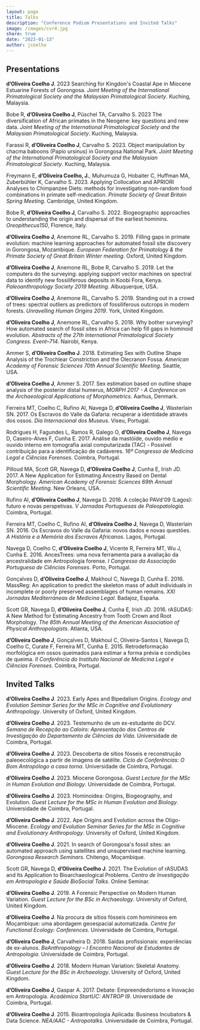 ```yaml
---
layout: page
title: Talks
description: "Conference Podium Presentations and Invited Talks"
image: /images/cvr4.jpg
share: true
date: "2023-01-13"
author: jcoelho
---
```


## Presentations

**d’Oliveira Coelho J**. 2023 Searching for Kingdon's Coastal Ape in Miocene Estuarine Forests of Gorongosa. *Joint Meeting of the International Primatological Society and the Malaysian Primatological Society*. Kuching, Malaysia.

Bobe R, **d’Oliveira Coelho J**, Püschel TA, Carvalho S. 2023 The diversification of African primates in the Neogene: key questions and new data. *Joint Meeting of the International Primatological Society and the Malaysian Primatological Society*. Kuching, Malaysia.

Farassi R, **d’Oliveira Coelho J**, Carvalho S. 2023. Object manipulation by chacma baboons (Papio ursinus) in Gorongosa National Park. *Joint Meeting of the International Primatological Society and the Malaysian Primatological Society*. Kuching, Malaysia.

Freymann E, **d’Oliveira Coelho, J.**, Muhumuza G, Hobaiter C, Huffman MA, Zuberbühler K, Carvalho S. 2023. Applying Collocation and APRIORI Analyses to Chimpanzee Diets: methods for investigating non-random food combinations in primate self-medication. *Primate Society of Great Britain Spring Meeting*. Cambridge, United Kingdom.

Bobe R, **d’Oliveira Coelho J**, Carvalho S. 2022. Biogeographic approaches to understanding the origin and dispersal of the earliest hominins. *Oreopithecus150*, Florence, Italy.

**d’Oliveira Coelho J**, Anemone RL, Carvalho S. 2019. Filling gaps in primate evolution: machine learning approaches for automated fossil site discovery in Gorongosa, Mozambique. *European Federation for Primatology & the Primate Society of Great Britain Winter meeting*. Oxford, United Kingdom.

**d’Oliveira Coelho J**, Anemone RL, Bobe R, Carvalho S. 2019. Let the computers do the surveying: applying support vector machines on spectral data to identify new fossiliferous deposits in Koobi Fora, Kenya. *Paleoanthropology Society 2019 Meeting*. Albuquerque, USA.

**d’Oliveira Coelho J**, Anemone RL, Carvalho S. 2019. Standing out in a crowd of trees: spectral outliers as predictors of fossiliferous outcrops in modern forests. *Unravelling Human Origins 2019*. York, United Kingdom.

**d’Oliveira Coelho J**, Anemone RL, Carvalho S. 2018. Why bother surveying? How automated search of fossil sites in Africa can help fill gaps in hominoid evolution. *Abstracts of the 27th International Primatological Society Congress. Event–714*. Nairobi, Kenya.

Ammer S, **d’Oliveira Coelho J**. 2018. Estimating Sex with Outline Shape Analysis of the Trochlear Constriction and the Olecranon Fossa. *American Academy of Forensic Sciences 70th Annual Scientific Meeting*. Seattle, USA.

**d’Oliveira Coelho J**, Ammer S. 2017. Sex estimation based on outline shape analysis of the posterior distal humerus, *MORPH 2017 - A Conference on the Archaeological Applications of Morphometrics*. Aarhus, Denmark.

Ferreira MT, Coelho C, Rufino AI, Navega D, **d’Oliveira Coelho J**, Wasterlain SN. 2017. Os Escravos do Valle da Gafaria: recuperar a identidade através dos ossos. *Dia Internacional dos Museus*. Viseu, Portugal.

Rodrigues H, Fagundes L, Ramos R, Galego O, **d’Oliveira Coelho J**, Navega D, Caseiro-Alves F, Cunha E. 2017. Análise da mastóide, ouvido médio e ouvido interno em tomografia axial computarizada (TAC) - Possível contribuição para a identificação de cadáveres. *16º Congresso de Medicina Legal e Ciências Forenses*. Coimbra, Portugal.

Pilloud MA, Scott GR, Navega D, **d’Oliveira Coelho J**, Cunha E, Irish JD. 2017. A New Application for Estimating Ancestry Based on Dental Morphology. *American Academy of Forensic Sciences 69th Annual Scientific Meeting*. New Orleans, USA.

Rufino AI, **d’Oliveira Coelho J**, Navega D. 2016. A coleção PAVd'09 (Lagos): futuro e novas perspetivas. *V Jornadas Portuguesas de Paleopatologia*. Coimbra, Portugal.

Ferreira MT, Coelho C, Rufino AI, **d’Oliveira Coelho J**, Navega D, Wasterlain SN. 2016. Os Escravos do Valle da Gafaria: novos dados e novas questões. *A História e a Memória dos Escravos Africanos*. Lagos, Portugal.

Navega D, Coelho C, **d’Oliveira Coelho J**, Vicente R, Ferreira MT, Wu J, Cunha E. 2016. AncesTrees: uma nova ferramenta para a avaliação da ancestralidade em Antropologia forense. *I Congresso da Associação Portuguesa de Ciências Forenses*. Porto, Portugal.

Gonçalves D, **d’Oliveira Coelho J**, Makhoul C, Navega D, Cunha E. 2016. MassReg: An application to predict the skeleton mass of adult individuals in incomplete or poorly preserved assemblages of human remains. *XXI Jornadas Mediterráneas de Medicina Legal*. Badajoz, España.

Scott GR, Navega D, **d’Oliveira Coelho J**, Cunha E, Irish JD. 2016. rASUDAS: A New Method for Estimating Ancestry from Tooth Crown and Root Morphology. *The 85th Annual Meeting of the American Association of Physical Anthropologists*. Atlanta, USA.

**d’Oliveira Coelho J**, Gonçalves D, Makhoul C, Oliveira-Santos I, Navega D, Coelho C, Curate F, Ferreira MT, Cunha E. 2015. Retrodeformação morfológica em ossos queimados para estimar a forma prévia e condições de queima. *II Conferência do Instituto Nacional de Medicina Legal e Ciências Forenses*. Coimbra, Portugal.


## Invited Talks


**d’Oliveira Coelho J**. 2023. Early Apes and Bipedalism Origins. *Ecology and Evolution Seminar Series for the MSc in Cognitive and Evolutionary Anthropology*. University of Oxford, United Kingdom.

**d’Oliveira Coelho J**. 2023. Testemunho de um ex-estudante do DCV. *Semana de Recepção ao Caloiro: Apresentação dos Centros de Investigação do Departamento de Ciências da Vida*. Universidade de Coimbra, Portugal.

**d’Oliveira Coelho J**. 2023. Descoberta de sítios fósseis e reconstrução paleoecológica a partir de imagens de satélite. *Ciclo de Conferências: O Bom Antropólogo a casa torna*. Universidade de Coimbra, Portugal.

**d’Oliveira Coelho J**. 2023. Miocene Gorongosa. *Guest Lecture for the MSc in Human Evolution and Biology*. Universidade de Coimbra, Portugal.

**d’Oliveira Coelho J**. 2023. Hominoidea: Origins, Biogeography, and Evolution. *Guest Lecture for the MSc in Human Evolution and Biology*. Universidade de Coimbra, Portugal.

**d’Oliveira Coelho J**. 2022. Ape Origins and Evolution across the Oligo-Miocene. *Ecology and Evolution Seminar Series for the MSc in Cognitive and Evolutionary Anthropology*. University of Oxford, United Kingdom.

**d’Oliveira Coelho J**. 2021. In search of Gorongosa's fossil sites: an automated approach using satellites and unsupervised machine learning. *Gorongosa Research Seminars*. Chitengo, Moçambique.

Scott GR, Navega D, **d’Oliveira Coelho J**. 2021. The Evolution of rASUDAS and Its Application to Bioarchaeological Problems. *Centro de Investigação em Antropologia e Saúde BioSocial Talks*. Online Seminar.

**d’Oliveira Coelho J**. 2019. A Forensic Perspective on Modern Human Variation. *Guest Lecture for the BSc in Archaeology*. University of Oxford, United Kingdom.

**d’Oliveira Coelho J**. Na procura de sítios fósseis com homínineos em Moçambique: uma abordagem geoespacial automatizada. *Centre for Functional Ecology: Conferences*. Universidade de Coimbra, Portugal.

**d’Oliveira Coelho J**, Carvalheira D. 2018. Saídas profissionais: experiências de ex-alunos. *BeAnthropology – I Encontro Nacional de Estudantes de Antropologia*. Universidade de Coimbra, Portugal.

**d’Oliveira Coelho J**. 2018. Modern Human Variation: Skeletal Anatomy. *Guest Lecture for the BSc in Archaeology*. University of Oxford, United Kingdom.

**d’Oliveira Coelho J**, Gaspar A. 2017. Debate: Empreendedorismo e Inovação em Antropologia. *Académica StartUC: ANTROP I9*. Universidade de Coimbra, Portugal.

**d’Oliveira Coelho J**. 2015. Bioantropologia Aplicada: Business Incubators & Data Science. *NEA/AAC - Antropotalks*. Universidade de Coimbra, Portugal.
